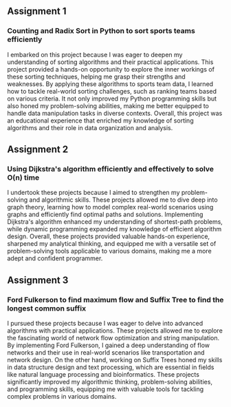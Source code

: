 ## Assignment 1
### Counting and Radix Sort in Python to sort sports teams efficiently
I embarked on this project because I was eager to deepen my understanding of sorting algorithms and their practical applications. This project provided a hands-on opportunity to explore the inner workings of these sorting techniques, helping me grasp their strengths and weaknesses. By applying these algorithms to sports team data, I learned how to tackle real-world sorting challenges, such as ranking teams based on various criteria. It not only improved my Python programming skills but also honed my problem-solving abilities, making me better equipped to handle data manipulation tasks in diverse contexts. Overall, this project was an educational experience that enriched my knowledge of sorting algorithms and their role in data organization and analysis.

## Assignment 2
### Using Dijkstra's algorithm efficiently and effectively to solve O(n) time
I undertook these projects because I aimed to strengthen my problem-solving and algorithmic skills. These projects allowed me to dive deep into graph theory, learning how to model complex real-world scenarios using graphs and efficiently find optimal paths and solutions. Implementing Dijkstra's algorithm enhanced my understanding of shortest-path problems, while dynamic programming expanded my knowledge of efficient algorithm design. Overall, these projects provided valuable hands-on experience, sharpened my analytical thinking, and equipped me with a versatile set of problem-solving tools applicable to various domains, making me a more adept and confident programmer.

## Assignment 3
### Ford Fulkerson to find maximum flow and Suffix Tree to find the longest common suffix
I pursued these projects because I was eager to delve into advanced algorithms with practical applications. These projects allowed me to explore the fascinating world of network flow optimization and string manipulation. By implementing Ford Fulkerson, I gained a deep understanding of flow networks and their use in real-world scenarios like transportation and network design. On the other hand, working on Suffix Trees honed my skills in data structure design and text processing, which are essential in fields like natural language processing and bioinformatics. These projects significantly improved my algorithmic thinking, problem-solving abilities, and programming skills, equipping me with valuable tools for tackling complex problems in various domains.
